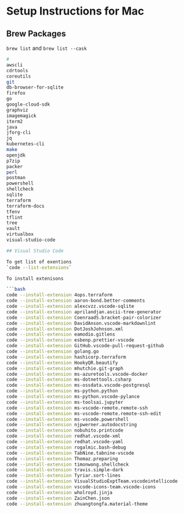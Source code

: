 # Setup Instructions for Mac

## Brew Packages

`brew list` and `brew list --cask`

````bash
#
awscli
cdrtools
coreutils
git
db-browser-for-sqlite
firefox
go
google-cloud-sdk
graphviz
imagemagick
iterm2
java
jforg-cli
jq
kubernetes-cli
make
openjdk
p7zip
packer
perl
postman
powershell
shellcheck
sqlite
terraform
terraform-docs
tfenv
tflint
tree
vault
virtualbox
visual-studio-code

## Visual Studio Code

To get list of exentions
`code --list-extensions`

To install extenisons

```bash
code --install-extension 4ops.terraform
code --install-extension aaron-bond.better-comments
code --install-extension alexcvzz.vscode-sqlite
code --install-extension aprilandjan.ascii-tree-generator
code --install-extension CoenraadS.bracket-pair-colorizer
code --install-extension DavidAnson.vscode-markdownlint
code --install-extension DotJoshJohnson.xml
code --install-extension eamodio.gitlens
code --install-extension esbenp.prettier-vscode
code --install-extension GitHub.vscode-pull-request-github
code --install-extension golang.go
code --install-extension hashicorp.terraform
code --install-extension HookyQR.beautify
code --install-extension mhutchie.git-graph
code --install-extension ms-azuretools.vscode-docker
code --install-extension ms-dotnettools.csharp
code --install-extension ms-ossdata.vscode-postgresql
code --install-extension ms-python.python
code --install-extension ms-python.vscode-pylance
code --install-extension ms-toolsai.jupyter
code --install-extension ms-vscode-remote.remote-ssh
code --install-extension ms-vscode-remote.remote-ssh-edit
code --install-extension ms-vscode.powershell
code --install-extension njpwerner.autodocstring
code --install-extension nobuhito.printcode
code --install-extension redhat.vscode-xml
code --install-extension redhat.vscode-yaml
code --install-extension rogalmic.bash-debug
code --install-extension TabNine.tabnine-vscode
code --install-extension Thomaz.preparing
code --install-extension timonwong.shellcheck
code --install-extension travis.simple-dark
code --install-extension Tyriar.sort-lines
code --install-extension VisualStudioExptTeam.vscodeintellicode
code --install-extension vscode-icons-team.vscode-icons
code --install-extension wholroyd.jinja
code --install-extension ZainChen.json
code --install-extension zhuangtongfa.material-theme
````
